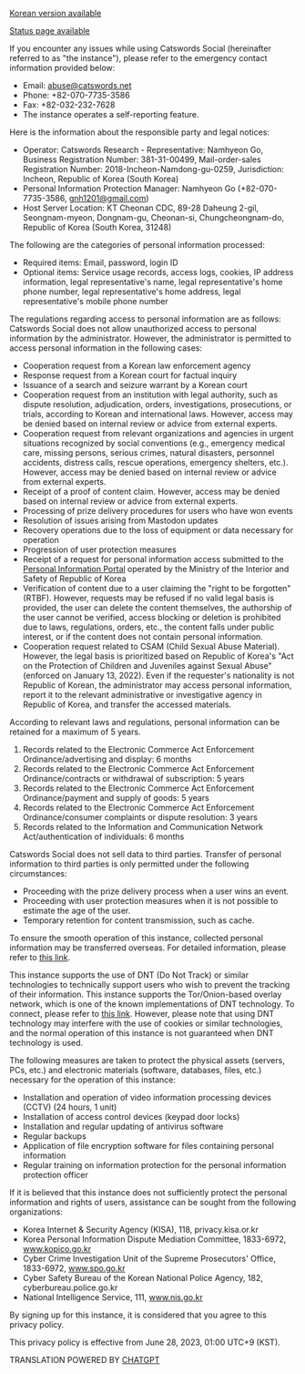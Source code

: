 [Korean version available](site_terms.md)

[Status page available](https://catswordssocialstatus-1689258553522.site24x7statusiq.com/)

If you encounter any issues while using Catswords Social (hereinafter referred to as "the instance"), please refer to the emergency contact information provided below:

* Email: abuse@catswords.net
* Phone: +82-070-7735-3586
* Fax: +82-032-232-7628
* The instance operates a self-reporting feature.

Here is the information about the responsible party and legal notices:

* Operator: Catswords Research - Representative: Namhyeon Go, Business Registration Number: 381-31-00499, Mail-order-sales Registration Number: 2018-Incheon-Namdong-gu-0259, Jurisdiction: Incheon, Republic of Korea (South Korea)
* Personal Information Protection Manager: Namhyeon Go (+82-070-7735-3586, gnh1201@gmail.com)
* Host Server Location: KT Cheonan CDC, 89-28 Daheung 2-gil, Seongnam-myeon, Dongnam-gu, Cheonan-si, Chungcheongnam-do, Republic of Korea (South Korea, 31248)

The following are the categories of personal information processed:

* Required items: Email, password, login ID
* Optional items: Service usage records, access logs, cookies, IP address information, legal representative's name, legal representative's home phone number, legal representative's home address, legal representative's mobile phone number

The regulations regarding access to personal information are as follows: Catswords Social does not allow unauthorized access to personal information by the administrator. However, the administrator is permitted to access personal information in the following cases:

* Cooperation request from a Korean law enforcement agency
* Response request from a Korean court for factual inquiry
* Issuance of a search and seizure warrant by a Korean court
* Cooperation request from an institution with legal authority, such as dispute resolution, adjudication, orders, investigations, prosecutions, or trials, according to Korean and international laws. However, access may be denied based on internal review or advice from external experts.
* Cooperation request from relevant organizations and agencies in urgent situations recognized by social conventions (e.g., emergency medical care, missing persons, serious crimes, natural disasters, personnel accidents, distress calls, rescue operations, emergency shelters, etc.). However, access may be denied based on internal review or advice from external experts.
* Receipt of a proof of content claim. However, access may be denied based on internal review or advice from external experts.
* Processing of prize delivery procedures for users who have won events
* Resolution of issues arising from Mastodon updates
* Recovery operations due to the loss of equipment or data necessary for operation
* Progression of user protection measures
* Receipt of a request for personal information access submitted to the [Personal Information Portal](https://www.privacy.go.kr) operated by the Ministry of the Interior and Safety of Republic of Korea
* Verification of content due to a user claiming the "right to be forgotten" (RTBF). However, requests may be refused if no valid legal basis is provided, the user can delete the content themselves, the authorship of the user cannot be verified, access blocking or deletion is prohibited due to laws, regulations, orders, etc., the content falls under public interest, or if the content does not contain personal information.
* Cooperation request related to CSAM (Child Sexual Abuse Material). However, the legal basis is prioritized based on Republic of Korea's "Act on the Protection of Children and Juveniles against Sexual Abuse" (enforced on January 13, 2022). Even if the requester's nationality is not Republic of Korean, the administrator may access personal information, report it to the relevant administrative or investigative agency in Republic of Korea, and transfer the accessed materials.

According to relevant laws and regulations, personal information can be retained for a maximum of 5 years.

1. Records related to the Electronic Commerce Act Enforcement Ordinance/advertising and display: 6 months
2. Records related to the Electronic Commerce Act Enforcement Ordinance/contracts or withdrawal of subscription: 5 years
3. Records related to the Electronic Commerce Act Enforcement Ordinance/payment and supply of goods: 5 years
4. Records related to the Electronic Commerce Act Enforcement Ordinance/consumer complaints or dispute resolution: 3 years
5. Records related to the Information and Communication Network Act/authentication of individuals: 6 months

Catswords Social does not sell data to third parties. Transfer of personal information to third parties is only permitted under the following circumstances:

* Proceeding with the prize delivery process when a user wins an event.
* Proceeding with user protection measures when it is not possible to estimate the age of the user.
* Temporary retention for content transmission, such as cache.

To ensure the smooth operation of this instance, collected personal information may be transferred overseas. For detailed information, please refer to [this link](https://github.com/catswords-social/policy/blob/main/hosting_locations.md).

This instance supports the use of DNT (Do Not Track) or similar technologies to technically support users who wish to prevent the tracking of their information. This instance supports the Tor/Onion-based overlay network, which is one of the known implementations of DNT technology. To connect, please refer to [this link](http://alagqg2wvxgmgoti27fn22pndmanrdl3duullv5gqpe76l66tsuplmad.onion). However, please note that using DNT technology may interfere with the use of cookies or similar technologies, and the normal operation of this instance is not guaranteed when DNT technology is used.

The following measures are taken to protect the physical assets (servers, PCs, etc.) and electronic materials (software, databases, files, etc.) necessary for the operation of this instance:

* Installation and operation of video information processing devices (CCTV) (24 hours, 1 unit)
* Installation of access control devices (keypad door locks)
* Installation and regular updating of antivirus software
* Regular backups
* Application of file encryption software for files containing personal information
* Regular training on information protection for the personal information protection officer

If it is believed that this instance does not sufficiently protect the personal information and rights of users, assistance can be sought from the following organizations:

* Korea Internet & Security Agency (KISA), 118, privacy.kisa.or.kr
* Korea Personal Information Dispute Mediation Committee, 1833-6972, www.kopico.go.kr
* Cyber Crime Investigation Unit of the Supreme Prosecutors' Office, 1833-6972, www.spo.go.kr
* Cyber Safety Bureau of the Korean National Police Agency, 182, cyberbureau.police.go.kr
* National Intelligence Service, 111, www.nis.go.kr

By signing up for this instance, it is considered that you agree to this privacy policy.

This privacy policy is effective from June 28, 2023, 01:00 UTC+9 (KST).

TRANSLATION POWERED BY [CHATGPT](https://chat.openai.com/)
